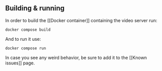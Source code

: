 ## Building & running

In order to build the [[Docker container]] containing the video server run:

```
docker compose build
```

And to run it use:

```
docker compose run
```

In case you see any weird behavior, be sure to add it to the [[Known issues]] page.